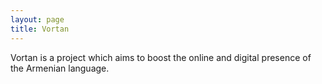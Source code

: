 ```yaml
---
layout: page
title: Vortan
---
```


Vortan is a project which aims to boost the online and digital presence of
the Armenian language.
